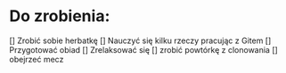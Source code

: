 # Do zrobienia:

[] Zrobić sobie herbatkę
[] Nauczyć się kilku rzeczy pracując z Gitem
[] Przygotować obiad
[] Zrelaksować się
[] zrobić powtórkę z clonowania
[] obejrzeć mecz
